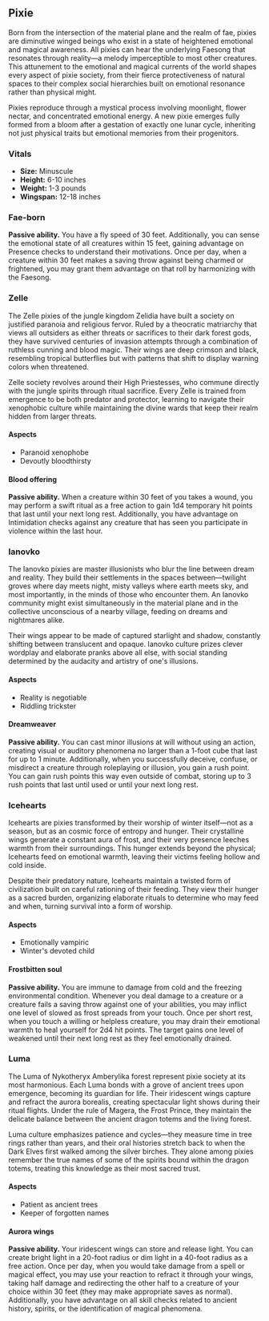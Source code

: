 ## Pixie

Born from the intersection of the material plane and the realm of fae, pixies are diminutive winged beings who exist in a state of heightened emotional and magical awareness. All pixies can hear the underlying Faesong that resonates through reality—a melody imperceptible to most other creatures. This attunement to the emotional and magical currents of the world shapes every aspect of pixie society, from their fierce protectiveness of natural spaces to their complex social hierarchies built on emotional resonance rather than physical might.

Pixies reproduce through a mystical process involving moonlight, flower nectar, and concentrated emotional energy. A new pixie emerges fully formed from a bloom after a gestation of exactly one lunar cycle, inheriting not just physical traits but emotional memories from their progenitors.

### Vitals

- **Size:** Minuscule
- **Height:** 6-10 inches
- **Weight:** 1-3 pounds
- **Wingspan:** 12-18 inches

### Fae-born

**Passive ability.**
You have a fly speed of 30 feet. Additionally, you can sense the emotional state of all creatures within 15 feet, gaining advantage on Presence checks to understand their motivations. Once per day, when a creature within 30 feet makes a saving throw against being charmed or frightened, you may grant them advantage on that roll by harmonizing with the Faesong.

### Zelle

The Zelle pixies of the jungle kingdom Zelidia have built a society on justified paranoia and religious fervor. Ruled by a theocratic matriarchy that views all outsiders as either threats or sacrifices to their dark forest gods, they have survived centuries of invasion attempts through a combination of ruthless cunning and blood magic. Their wings are deep crimson and black, resembling tropical butterflies but with patterns that shift to display warning colors when threatened.

Zelle society revolves around their High Priestesses, who commune directly with the jungle spirits through ritual sacrifice. Every Zelle is trained from emergence to be both predator and protector, learning to navigate their xenophobic culture while maintaining the divine wards that keep their realm hidden from larger threats.

#### Aspects

- Paranoid xenophobe
- Devoutly bloodthirsty

#### Blood offering

**Passive ability.**
When a creature within 30 feet of you takes a wound, you may perform a swift ritual as a free action to gain 1d4 temporary hit points that last until your next long rest. Additionally, you have advantage on Intimidation checks against any creature that has seen you participate in violence within the last hour.

### Ianovko

The Ianovko pixies are master illusionists who blur the line between dream and reality. They build their settlements in the spaces between—twilight groves where day meets night, misty valleys where earth meets sky, and most importantly, in the minds of those who encounter them. An Ianovko community might exist simultaneously in the material plane and in the collective unconscious of a nearby village, feeding on dreams and nightmares alike.

Their wings appear to be made of captured starlight and shadow, constantly shifting between translucent and opaque. Ianovko culture prizes clever wordplay and elaborate pranks above all else, with social standing determined by the audacity and artistry of one's illusions.

#### Aspects

- Reality is negotiable
- Riddling trickster

#### Dreamweaver

**Passive ability.**
You can cast minor illusions at will without using an action, creating visual or auditory phenomena no larger than a 1-foot cube that last for up to 1 minute. Additionally, when you successfully deceive, confuse, or misdirect a creature through roleplaying or illusion, you gain a rush point. You can gain rush points this way even outside of combat, storing up to 3 rush points that last until used or until your next long rest.

### Icehearts

Icehearts are pixies transformed by their worship of winter itself—not as a season, but as an cosmic force of entropy and hunger. Their crystalline wings generate a constant aura of frost, and their very presence leeches warmth from their surroundings. This hunger extends beyond the physical; Icehearts feed on emotional warmth, leaving their victims feeling hollow and cold inside.

Despite their predatory nature, Icehearts maintain a twisted form of civilization built on careful rationing of their feeding. They view their hunger as a sacred burden, organizing elaborate rituals to determine who may feed and when, turning survival into a form of worship.

#### Aspects

- Emotionally vampiric
- Winter's devoted child

#### Frostbitten soul

**Passive ability.**
You are immune to damage from cold and the freezing environmental condition. Whenever you deal damage to a creature or a creature fails a saving throw against one of your abilities, you may inflict one level of slowed as frost spreads from your touch. Once per short rest, when you touch a willing or helpless creature, you may drain their emotional warmth to heal yourself for 2d4 hit points. The target gains one level of weakened until their next long rest as they feel emotionally drained.

### Luma

The Luma of Nykotheryx Amberylika forest represent pixie society at its most harmonious. Each Luma bonds with a grove of ancient trees upon emergence, becoming its guardian for life. Their iridescent wings capture and refract the aurora borealis, creating spectacular light shows during their ritual flights. Under the rule of Magera, the Frost Prince, they maintain the delicate balance between the ancient dragon totems and the living forest.

Luma culture emphasizes patience and cycles—they measure time in tree rings rather than years, and their oral histories stretch back to when the Dark Elves first walked among the silver birches. They alone among pixies remember the true names of some of the spirits bound within the dragon totems, treating this knowledge as their most sacred trust.

#### Aspects

- Patient as ancient trees
- Keeper of forgotten names

#### Aurora wings

**Passive ability.**
Your iridescent wings can store and release light. You can create bright light in a 20-foot radius or dim light in a 40-foot radius as a free action. Once per day, when you would take damage from a spell or magical effect, you may use your reaction to refract it through your wings, taking half damage and redirecting the other half to a creature of your choice within 30 feet (they may make appropriate saves as normal). Additionally, you have advantage on all skill checks related to ancient history, spirits, or the identification of magical phenomena.